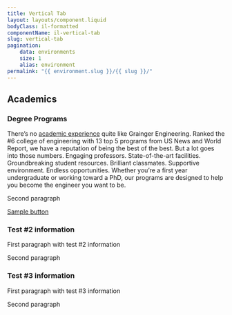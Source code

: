 ```yaml
---
title: Vertical Tab
layout: layouts/component.liquid
bodyClass: il-formatted
componentName: il-vertical-tab
slug: vertical-tab
pagination:
    data: environments
    size: 1
    alias: environment
permalink: "{{ environment.slug }}/{{ slug }}/"
---
```

<div class="template-information" data-name="default">
<h2 slot="title">Academics</h2>
    <il-vertical-tab-panel>
        <h3 slot="header">Degree Programs</h3>
        <p>There’s no <a href="#">academic experience</a> quite like Grainger Engineering. Ranked the #6 college of engineering with 13 top 5 programs from US News and World Report, we have a reputation of being the best of the best. But a lot goes into those numbers. Engaging professors. State-of-the-art facilities. Groundbreaking student resources. Brilliant classmates. Supportive environment. Endless opportunities. Whether you’re a first year undergraduate or working toward a PhD, our programs are designed to help you become the engineer you want to be.</p>
        <p>Second paragraph</p>
        <p><a href="#" class="il-button il-theme-blue">Sample button</a></p>
    </il-vertical-tab-panel>
    <il-vertical-tab-panel>
        <h3 slot="header">Test #2 information</h3>
        <p>First paragraph with test #2 information</p>
        <p>Second paragraph</p>
    </il-vertical-tab-panel>
    <il-vertical-tab-panel>
        <h3 slot="header">Test #3 information</h3>
        <p>First paragraph with test #3 information</p>
        <p>Second paragraph</p>
    </il-vertical-tab-panel>
</div>

